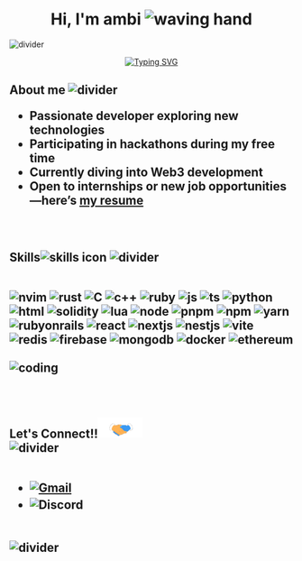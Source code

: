 <h1 align="center"><b>Hi, I'm ambi </b><img src="https://media.giphy.com/media/hvRJCLFzcasrR4ia7z/giphy.gif" width="35" alt="waving hand"></h1>
<img src="https://user-images.githubusercontent.com/73097560/115834477-dbab4500-a447-11eb-908a-139a6edaec5c.gif" alt="divider">


<!--  -->
<p align="center">
  <a href="https://github.com/DenverCoder1/readme-typing-svg">
    <img src="https://readme-typing-svg.herokuapp.com?font=Time+New+Roman&color=FF69B4&size=25&center=true&vCenter=true&width=600&height=100&lines=Computer+Science+Student;Active+Learner/Researcher;Love+to+learn+new+stuffs..<3" alt="Typing SVG">
  </a>
</p>

<h2>About me</b>
<img src="https://user-images.githubusercontent.com/73097560/115834477-dbab4500-a447-11eb-908a-139a6edaec5c.gif" alt="divider">

- Passionate developer exploring new technologies
- Participating in hackathons during my free time
- Currently diving into Web3 development
- Open to internships or new job opportunities—here’s [my resume]()

<br>


<h2> Skills</b><img src="https://media2.giphy.com/media/QssGEmpkyEOhBCb7e1/giphy.gif?cid=ecf05e47a0n3gi1bfqntqmob8g9aid1oyj2wr3ds3mg700bl&rid=giphy.gif" width="15" alt="skills icon">
<img src="https://user-images.githubusercontent.com/73097560/115834477-dbab4500-a447-11eb-908a-139a6edaec5c.gif" alt="divider">

<p align="center">
  <div>
    <p>
                                      <br>      
      <img src="https://img.shields.io/badge/NeoVim-%2357A143.svg?&style=for-the-badge&logo=neovim&logoColor=white" alt="nvim">
      <img src="https://img.shields.io/badge/Rust-black?style=for-the-badge&logo=rust&logoColor=#E57324" alt="rust">
      <img src="https://img.shields.io/badge/C-00599C?style=for-the-badge&logo=c&logoColor=white" alt="C">
      <img src="https://img.shields.io/badge/C%2B%2B-00599C?style=for-the-badge&logo=c%2B%2B&logoColor=white" alt="c++">
      <img src="https://img.shields.io/badge/Ruby-CC342D?style=for-the-badge&logo=ruby&logoColor=white" alt="ruby">
      <img src="https://img.shields.io/badge/JavaScript-323330?style=for-the-badge&logo=javascript&logoColor=F7DF1E" alt="js">
      <img src="https://img.shields.io/badge/TypeScript-007ACC?style=for-the-badge&logo=typescript&logoColor=white" alt="ts">
      <img src="https://img.shields.io/badge/Python-FFD43B?style=for-the-badge&logo=python&logoColor=blue" alt="python">
      <img src="https://img.shields.io/badge/HTML5-E34F26?style=for-the-badge&logo=html5&logoColor=white" alt="html">
      <img src="https://img.shields.io/badge/Solidity-e6e6e6?style=for-the-badge&logo=solidity&logoColor=black" alt="solidity">
      <img src="https://img.shields.io/badge/Lua-2C2D72?style=for-the-badge&logo=lua&logoColor=white" alt="lua">
      <img src="https://img.shields.io/badge/Node%20js-339933?style=for-the-badge&logo=nodedotjs&logoColor=white" alt="node">
      <img src="https://img.shields.io/badge/pnpm-yellow?style=for-the-badge&logo=pnpm&logoColor=white" alt="pnpm">
      <img src="https://img.shields.io/badge/npm-CB3837?style=for-the-badge&logo=npm&logoColor=white" alt="npm">
      <img src="https://img.shields.io/badge/Yarn-2C8EBB?style=for-the-badge&logo=yarn&logoColor=white" alt="yarn">
      <img src="https://img.shields.io/badge/Ruby_on_Rails-CC0000?style=for-the-badge&logo=ruby-on-rails&logoColor=white" alt="rubyonrails">
      <img src="https://img.shields.io/badge/React-20232A?style=for-the-badge&logo=react&logoColor=61DAFB" alt="react">
      <img src="https://img.shields.io/badge/next%20js-000000?style=for-the-badge&logo=nextdotjs&logoColor=white" alt="nextjs">
      <img src="https://img.shields.io/badge/nestjs-E0234E?style=for-the-badge&logo=nestjs&logoColor=white" alt="nestjs">
      <img src="https://img.shields.io/badge/Vite-B73BFE?style=for-the-badge&logo=vite&logoColor=FFD62E" alt="vite">
      <img src="https://img.shields.io/badge/redis-CC0000.svg?&style=for-the-badge&logo=redis&logoColor=white" alt="redis">
      <img src="https://img.shields.io/badge/firebase-ffca28?style=for-the-badge&logo=firebase&logoColor=black" alt="firebase">
      <img src="https://img.shields.io/badge/MongoDB-4EA94B?style=for-the-badge&logo=mongodb&logoColor=white" alt="mongodb">
      <img src="https://img.shields.io/badge/Docker-2CA5E0?style=for-the-badge&logo=docker&logoColor=white" alt="docker">
      <img src="https://img.shields.io/badge/Ethereum-3C3C3D?style=for-the-badge&logo=Ethereum&logoColor=white" alt="ethereum">
      <img src="" alt="">
      <img src="" alt="">
    </br>
      <img src="https://media.giphy.com/media/SsCYf6DRFJrOpP0IoM/giphy.gif" width="70" alt="coding">
    </p>
  </div>
</p>

<br>

<h2> Let's Connect!!</b><img src="https://github.com/0xAbdulKhalid/0xAbdulKhalid/raw/main/assets/mdImages/handshake.gif" width="80" alt="handshake">
<br>
<img src="https://user-images.githubusercontent.com/73097560/115834477-dbab4500-a447-11eb-908a-139a6edaec5c.gif" alt="divider">

<div align='left'>

<ul>



  <br>

<li>
  <a href="mailto:ambagg2811@gmail.com" target="_blank">
    <img src="https://img.shields.io/badge/Gmail-D14836?style=for-the-badge&logo=gmail&logoColor=white" alt="Gmail" style="margin-bottom: 5px;" />
  </a>
</li>

  <li>
    <img src="https://img.shields.io/badge/Discord-its_ambi-5865F2?style=for-the-badge&logo=discord&logoColor=white" alt="Discord" style="margin-bottom: 5px;"/>
  </li>

</ul>
</div>

<br>
<img src="https://user-images.githubusercontent.com/73097560/115834477-dbab4500-a447-11eb-908a-139a6edaec5c.gif" alt="divider">
<br>











